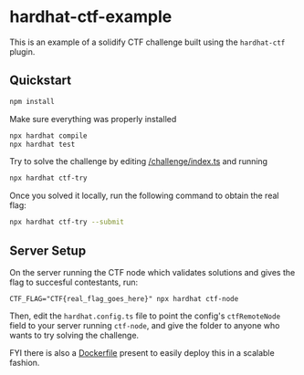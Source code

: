 # hardhat-ctf-example

This is an example of a solidify CTF challenge built using the `hardhat-ctf` plugin.

## Quickstart

```bash
npm install
```

Make sure everything was properly installed

```bash
npx hardhat compile
npx hardhat test
```

Try to solve the challenge by editing [/challenge/index.ts](./challenge/index.ts) and running

```bash
npx hardhat ctf-try
```

Once you solved it locally, run the following command to obtain the real flag:

```bash
npx hardhat ctf-try --submit
```

## Server Setup

On the server running the CTF node which validates solutions and gives the flag to succesful contestants, run:
```
CTF_FLAG="CTF{real_flag_goes_here}" npx hardhat ctf-node
```

Then, edit the `hardhat.config.ts` file to point the config's `ctfRemoteNode` field to your server running `ctf-node`, and give the folder to anyone who wants to try solving the challenge.

FYI there is also a [Dockerfile](./Dockerfile) present to easily deploy this in a scalable fashion.